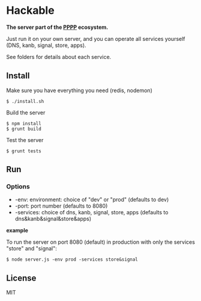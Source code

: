 
[pppp]: http://purecss.io/

# Hackable

**The server part of the [PPPP][pppp] ecosystem.**

Just run it on your own server, and you can operate all services yourself (DNS, kanb, signal, store, apps).

See folders for details about each service.

## Install

Make sure you have everything you need (redis, nodemon)
```shell
$ ./install.sh
```

Build the server
```shell
$ npm install
$ grunt build
```

Test the server
```shell
$ grunt tests
```


## Run

### Options

* -env: environment: choice of "dev" or "prod" (defaults to dev)
* -port: port number (defaults to 8080)
* -services: choice of dns, kanb, signal, store, apps (defaults to dns&kanb&signal&store&apps)

**example**

To run the server on port 8080 (default) in production with only the services "store" and "signal":

```shell
$ node server.js -env prod -services store&signal
```


License
-------

MIT




